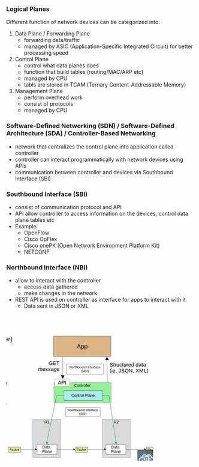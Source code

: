 ### Logical Planes
Different function of network devices can be categorized into:
1. Data Plane / Forwarding Plane
    - forwarding data/traffic
    - managed by ASIC (Application-Specific Integrated Circuit) for better processing speed
2. Control Plane
    - control what data planes does
    - function that build tables (routing/MAC/ARP etc)
    - managed by CPU
    - tabls are stored in TCAM (Ternary Content-Addressable Memory)
3. Management Plane
    - perform overhead work
    - consist of protocols
    - managed by CPU

### Software-Defined Networking (SDN) / Software-Defined Architecture (SDA) / Controller-Based Networking
- network that centralizes the control plane into application called controller
- controller can interact programmatically with network devices using APIs
- communication between controller and devices via Southbound Interface (SBI)

### Southbound Interface (SBI)
- consist of communication protocol and API
- API allow controller to access information on the devices, control data plane tables etc
- Example:
    - OpenFlow
    - Cisco OpFlex
    - Cisco onePK (Open Network Environment Platform Kit)
    - NETCONF

### Northbound Interface (NBI)
- allow to interact with the controller
    - access data gathered
    - make changes in the network 
- REST API is used on controller as interface for apps to interact with it
    - Data sent in JSON or XML

<br>

![SDN](Image/image-87.png)

<br>
